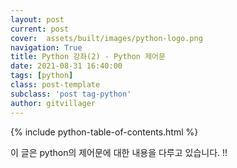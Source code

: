 ```yaml
---
layout: post
current: post
cover:  assets/built/images/python-logo.png
navigation: True
title: Python 강좌(2) - Python 제어문 
date: 2021-08-31 16:40:00
tags: [python]
class: post-template
subclass: 'post tag-python'
author: gitvillager
---
```

{% include python-table-of-contents.html %}

이 글은 python의 제어문에 대한 내용을 다루고 있습니다. !!